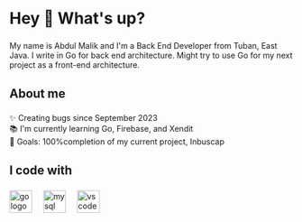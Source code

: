 <h1 align="left">Hey 👋 What's up?</h1>

###

<p align="left">My name is Abdul Malik and I'm a Back End Developer from Tuban, East Java. I write in Go for back end architecture. Might try to use Go for my next project as a front-end architecture.</p>

###

<h2 align="left">About me</h2>

###

<p align="left">✨ Creating bugs since September 2023<br>📚 I'm currently learning Go, Firebase, and Xendit<br>🎯 Goals: 100%completion of my current project, Inbuscap</p>

###

<h2 align="left">I code with</h2>

###

<div align="left">
  <img src="https://cdn.jsdelivr.net/gh/devicons/devicon/icons/go/go-original.svg" height="40" alt="go logo"  />
  <img width="12" />
  <img src="https://cdn.jsdelivr.net/gh/devicons/devicon/icons/mysql/mysql-original.svg" height="40" alt="mysql logo"  />
  <img width="12" />
  <img src="https://cdn.jsdelivr.net/gh/devicons/devicon/icons/vscode/vscode-original.svg" height="40" alt="vscode logo"  />
</div>

###
